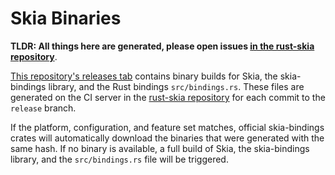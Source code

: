 # Skia Binaries

**TLDR: All things here are generated, please open issues [in the rust-skia repository](https://github.com/rust-skia/rust-skia/issues/new)**.  

[This repository's releases tab](https://github.com/rust-skia/skia-binaries/releases) contains binary builds for Skia, the skia-bindings library, and the Rust bindings `src/bindings.rs`. These files are generated on the CI server in the [rust-skia repository](https://github.com/rust-skia/rust-skia) for each commit to the `release` branch.

If the platform, configuration, and feature set matches, official skia-bindings crates will automatically download the binaries that were generated with the same hash. If no binary is available, a full build of Skia, the skia-bindings library, and the `src/bindings.rs` file will be triggered.

